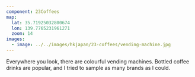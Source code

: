 ```yaml
---
component: 23Coffees
map:
  lat: 35.71925032800674
  lon: 139.7765231961271
  zoom: 14
images:
  - image: ../../images/hkjapan/23-coffees/vending-machine.jpg
---
```


Everywhere you look, there are colourful vending machines. Bottled coffee drinks are popular, and I tried to sample as many brands as I could.
